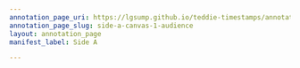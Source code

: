 ```yaml
---
annotation_page_uri: https://lgsump.github.io/teddie-timestamps/annotations/side-a-canvas-1-audience.json
annotation_page_slug: side-a-canvas-1-audience
layout: annotation_page
manifest_label: Side A

---
```

